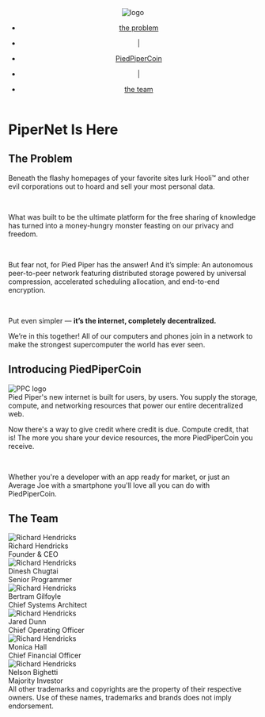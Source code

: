 <!DOCTYPE html>
<html lang="en">
<head>
    <meta charset="UTF-8">
    <meta name="viewport" content="width=device-width, initial-scale=1.0">
    <title>HW</title>
    <link rel="stylesheet" href="./css/style.css">
</head>
<body>
    <header class="header">
        <div class="wrapper">
        <div class="header_wrapper">
            <div class="header_logo">
                <a href="/" class="header_logo-link"></a>
                <img src="./img/svg/logo.svg" alt="logo" class="header_logo-pic">
            </div>
            <nav class="header_nav">
                <ul class="header_list">
                    <li class="header_item">
                        <a href="#!" class="header_link">the problem</a>
                    </li>
                    <li class="header_item">
                        <p class="header_link">|</p>
                    </li>
                    <li class="header_item">
                        <a href="#!" class="header_link">PiedPiperCoin</a>
                    </li>
                    <li class="header_item">
                        <p class="header_link">|</p>
                    </li>
                    <li class="header_item">
                        <a href="#!" class="header_link">the team</a>
                    </li>
                </ul>
            </nav>
        </div>
        </div>
    </header>
    <div class="banner">
        <div class="wrapper">
             <h1 class="banner_title">PiperNet Is Here</h1>
        </div>
    </div>
    <main class="intro">
        <div class="wrapper">
            <h2 class="intro_title">The Problem</h2>
            <div class="intro_info">
            <p>Beneath the flashy homepages of your favorite sites lurk Hooli™ and other evil corporations out to hoard and sell your most personal data.</p>
                <p>&#8195; </p>
            <p>What was built to be the ultimate platform for the free sharing of knowledge has turned into a money-hungry monster feasting on our privacy and freedom.</p>
                <p>&#8195; </p>
            <p>But fear not, for Pied Piper has the answer! And it’s simple:
            An autonomous peer-to-peer network featuring distributed storage powered by universal compression, accelerated scheduling allocation, and end-to-end encryption.</p>
                <p>&#8195; </p>
            <p>Put even simpler — <strong class="intro_info-st">it’s the internet, completely decentralized.</strong></p>
            </div>
        </div>
    </main>
    <div class="motivation">
        <div class="wrapper">
            <div class="motivation_text">
                We’re in this together! 
                All of our computers and phones join in a network to make the strongest supercomputer the world has ever seen.
            </div>
        </div>
    </div>
    <div class="main">
        <div class="wrapper">
            <h2 class="main_title">Introducing PiedPiperCoin</h2>
            <div class="main_wrapper">
                <div class="main_logo">
                    <a href="/" class="main_logo-link"></a>
                    <img src="./img/svg/logo2.svg" alt="PPC logo" class="main_logo-pic">
                </div>
                <div class="main_logo-desc">
                    Pied Piper's new internet is built for users, by users.
                    You supply the storage, compute, and networking resources that power our entire decentralized web.
                </div>
            </div>
            <div class="main_info">
               <p> Now there's a way to give credit where credit is due. Compute credit, that is!
The more you share your device resources, the more PiedPiperCoin you receive.</p>
            <p>&#8195;</p>
<p>Whether you're a developer with an app ready for market, or just an Average Joe with a smartphone you'll love all you can do with PiedPiperCoin.</p>
            </div>
        </div>
    </div>
    <div class="team">
        <div class="wrapper">
            <h2 class="team_title">
                The Team
            </h2>
            <div class="team_container">
                <div class="team_card">
                    <img src="./img/card1.jpg" alt="Richard Hendricks" class="team_card-pic">
                    <div class="team_card-name">Richard Hendricks</div>
                    <div class="team_card-desc">Founder & CEO</div>
                </div>
                <div class="team_card">
                    <img src="./img/svg/team2.svg" alt="Richard Hendricks" class="team_card-pic">
                    <div class="team_card-name">Dinesh Chugtai</div>
                    <div class="team_card-desc">Senior Programmer</div>
                </div>
                <div class="team_card">
                    <img src="./img/card3.jpg" alt="Richard Hendricks" class="team_card-pic">
                    <div class="team_card-name">Bertram Gilfoyle</div>
                    <div class="team_card-desc">Chief Systems Architect</div>
                </div>
                <div class="team_card">
                    <img src="./img/card4.jpg" alt="Richard Hendricks" class="team_card-pic">
                    <div class="team_card-name">Jared Dunn</div>
                    <div class="team_card-desc">Chief Operating Officer</div>
                </div>
                <div class="team_card">
                    <img src="./img/card5.jpg" alt="Richard Hendricks" class="team_card-pic">
                    <div class="team_card-name">Monica Hall</div>
                    <div class="team_card-desc">Chief Financial Officer</div>
                </div>
                <div class="team_card">
                    <img src="./img/card6.jpg" alt="Richard Hendricks" class="team_card-pic">
                    <div class="team_card-name">Nelson Bighetti</div>
                    <div class="team_card-desc">Majority Investor</div>
                </div>
            </div>
        </div>
    </div>
    <footer class="footer">
        <div class="footer_info">
            All other trademarks and copyrights are the property of their respective owners.
            Use of these names, trademarks and brands does not imply endorsement.
        </div>
    </footer>
</body>
</html>

